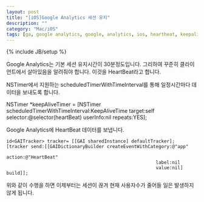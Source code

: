 ```yaml
---
layout: post
title: "[iOS]Google Analytics 세션 유지"
description: ""
category: "Mac/iOS"
tags: [ga, google analytics, google, analytics, ios, heartheat, keepalive]
---
```

{% include JB/setup %}

Google Analytics는 기본 세션 유지시간이 30분정도입니다. 그리하여 꾸준히 클라이언트에서 살아있음을 알려줘야 합니다. 이것을 HeartBeat라고 합니다.

NSTimer에서 지원하는 scheduledTimerWithTimeInterval를 통해 일정시간마다 데이터을 보내도록 합니다.

NSTimer *keepAliveTimer = [NSTimer scheduledTimerWithTimeInterval:KeepAliveTime
														   target:self
														 selector:@selector(heartBeat)
														 userInfo:nil
														  repeats:YES];


Google Analytics에 HeartBeat 데이터를 보냅니다.

	id<GAITracker> tracker= [[GAI sharedInstance] defaultTracker];
	[tracker send:[[GAIDictionaryBuilder createEventWithCategory:@"app"
														  action:@"HeartBeat"
														   label:nil
														   value:nil] build]];

위와 같이 수행을 하면 이제부터는 세션이 끊겨 현재 사용자수가 줄어들 일은 발생하지 않게 됩니다.